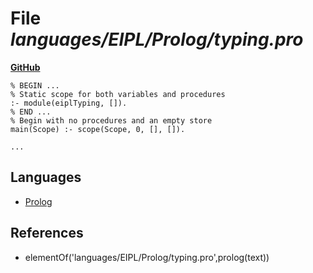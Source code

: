 # File _languages/EIPL/Prolog/typing.pro_
**[GitHub](https://github.com/softlang/yas/blob/master/languages/EIPL/Prolog/typing.pro)**
```
% BEGIN ...
% Static scope for both variables and procedures
:- module(eiplTyping, []).
% END ...
% Begin with no procedures and an empty store
main(Scope) :- scope(Scope, 0, [], []).

...
```

## Languages
* [Prolog](../languages/Prolog.md)

## References
* elementOf('languages/EIPL/Prolog/typing.pro',prolog(text))
